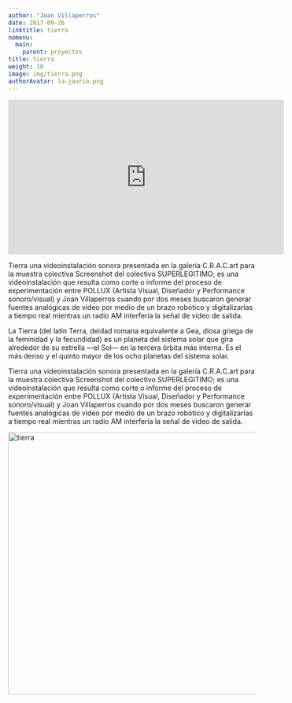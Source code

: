```yaml
---
author: "Joan Villaperros"
date: 2017-09-26
linktitle: tierra
nomenu:
  main:
    parent: proyectos
title: tierra
weight: 10
image: img/tierra.png
authorAvatar: la-jauria.png
---
```



<iframe width="560" height="315" src="https://www.youtube.com/embed/wq2P5N5Ah6U" frameborder="0" allow="autoplay; encrypted-media" allowfullscreen></iframe>


Tierra una videoinstalación sonora presentada en la galería C.R.A.C.art para la muestra colectiva Screenshot del colectivo SUPERLEGITIMO;
es una videoinstalación que resulta como corte o informe del proceso de experimentación entre POLLUX (Artista Visual, Diseñador y Performance sonoro/visual) y Joan Villaperros cuando por dos meses buscaron generar fuentes analógicas de video por medio de un brazo robótico y digitalizarlas a tiempo real mientras un radio AM interfería la señal de video de salida.

La Tierra (del latín Terra,  deidad romana equivalente a Gea, diosa griega de la feminidad y la fecundidad) es un planeta del sistema solar que gira alrededor de su estrella —el Sol— en la tercera órbita más interna. Es el más denso y el quinto mayor de los ocho planetas del sistema solar.


Tierra una videoinstalación sonora presentada en la galería C.R.A.C.art para la muestra colectiva Screenshot del colectivo SUPERLEGITIMO; es una videoinstalación que resulta como corte o informe del proceso de experimentación entre POLLUX (Artista Visual, Diseñador y Performance sonoro/visual) y Joan Villaperros cuando por dos meses buscaron generar fuentes analógicas de video por medio de un brazo robótico y digitalizarlas a tiempo real mientras un radio AM interfería la señal de video de salida.

<a data-flickr-embed="true"  href="https://www.flickr.com/photos/163695807@N06/albums/72157690505444250" title="tierra"><img src="https://farm1.staticflickr.com/957/26931839027_f91cd0deaa_c.jpg" width="800" height="534" alt="tierra"></a><script async src="//embedr.flickr.com/assets/client-code.js" charset="utf-8"></script>
